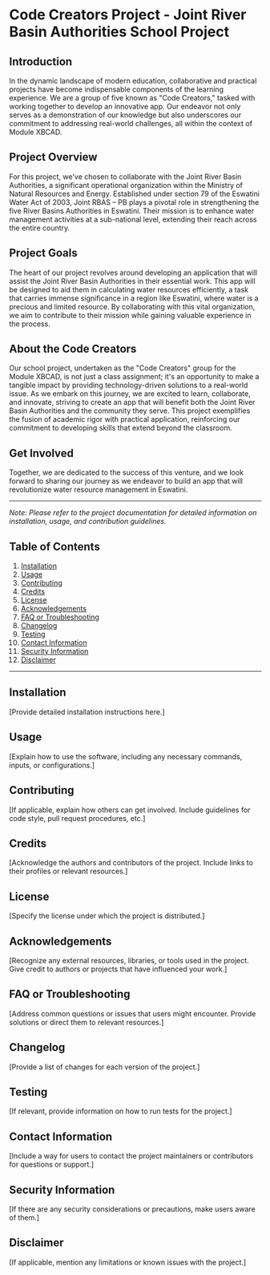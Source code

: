 # Code Creators Project - Joint River Basin Authorities School Project

## Introduction

In the dynamic landscape of modern education, collaborative and practical projects have become indispensable components of the learning experience. We are a group of five known as "Code Creators," tasked with working together to develop an innovative app. Our endeavor not only serves as a demonstration of our knowledge but also underscores our commitment to addressing real-world challenges, all within the context of Module XBCAD.

## Project Overview

For this project, we've chosen to collaborate with the Joint River Basin Authorities, a significant operational organization within the Ministry of Natural Resources and Energy. Established under section 79 of the Eswatini Water Act of 2003, Joint RBAS – PB plays a pivotal role in strengthening the five River Basins Authorities in Eswatini. Their mission is to enhance water management activities at a sub-national level, extending their reach across the entire country.

## Project Goals

The heart of our project revolves around developing an application that will assist the Joint River Basin Authorities in their essential work. This app will be designed to aid them in calculating water resources efficiently, a task that carries immense significance in a region like Eswatini, where water is a precious and limited resource. By collaborating with this vital organization, we aim to contribute to their mission while gaining valuable experience in the process.

## About the Code Creators

Our school project, undertaken as the "Code Creators" group for the Module XBCAD, is not just a class assignment; it's an opportunity to make a tangible impact by providing technology-driven solutions to a real-world issue. As we embark on this journey, we are excited to learn, collaborate, and innovate, striving to create an app that will benefit both the Joint River Basin Authorities and the community they serve. This project exemplifies the fusion of academic rigor with practical application, reinforcing our commitment to developing skills that extend beyond the classroom.

## Get Involved

Together, we are dedicated to the success of this venture, and we look forward to sharing our journey as we endeavor to build an app that will revolutionize water resource management in Eswatini.

---

*Note: Please refer to the project documentation for detailed information on installation, usage, and contribution guidelines.*

## Table of Contents

1. [Installation](#installation)
2. [Usage](#usage)
3. [Contributing](#contributing)
4. [Credits](#credits)
5. [License](#license)
6. [Acknowledgements](#acknowledgements)
7. [FAQ or Troubleshooting](#faq-or-troubleshooting)
8. [Changelog](#changelog)
9. [Testing](#testing)
10. [Contact Information](#contact-information)
11. [Security Information](#security-information)
12. [Disclaimer](#disclaimer)

---

## Installation

[Provide detailed installation instructions here.]

## Usage

[Explain how to use the software, including any necessary commands, inputs, or configurations.]

## Contributing

[If applicable, explain how others can get involved. Include guidelines for code style, pull request procedures, etc.]

## Credits

[Acknowledge the authors and contributors of the project. Include links to their profiles or relevant resources.]

## License

[Specify the license under which the project is distributed.]

## Acknowledgements

[Recognize any external resources, libraries, or tools used in the project. Give credit to authors or projects that have influenced your work.]

## FAQ or Troubleshooting

[Address common questions or issues that users might encounter. Provide solutions or direct them to relevant resources.]

## Changelog

[Provide a list of changes for each version of the project.]

## Testing

[If relevant, provide information on how to run tests for the project.]

## Contact Information

[Include a way for users to contact the project maintainers or contributors for questions or support.]

## Security Information

[If there are any security considerations or precautions, make users aware of them.]

## Disclaimer

[If applicable, mention any limitations or known issues with the project.]

